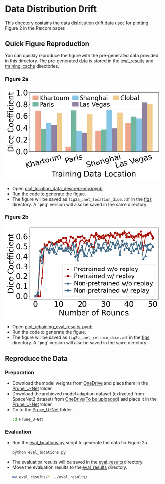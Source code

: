 # Data Distribution Drift
This directory contains the data distribution drift data used for plotting Figure 2 in the Percom paper.

## Quick Figure Reproduction
You can quickly reproduce the figure with the pre-generated data provided in this directory.
The pre-generated data is stored in the [eval_results](eval_results) and [training_cache](training_cache) directories.
### Figure 2a
![Figure 2a](docs/images/fig2a_unet_location_dice.png)
- Open  [plot_location_data_descrepency.ipynb](plot_location_data_descrepency.ipynb).
- Run the code to generate the figure.
- The figure will be saved as `fig2a_unet_location_dice.pdf` in the [figs](./figs) directory. A '.png' version will also be saved in the same directory.
### Figure 2b
![Figure 2b](docs/images/fig2b_unet_retrain_dice.png)
- Open  [plot_retraining_eval_results.ipynb](plot_retraining_eval_results.ipynb).
- Run the code to generate the figure.
- The figure will be saved as `fig2b_unet_retrain_dice.pdf` in the [figs](./figs) directory. A '.png' version will also be saved in the same directory.

## Reproduce the Data
### Preparation
- Download the model weights from [OneDrive](https://1drv.ms/u/c/96ae991c9e262838/EULEh1Sis8tIks4UEy7t7doB-W4wwKn8-R6ejWvPNkdrIA?e=71ONCX) and place them in the [Prune_U-Net](Prune_U-Net) folder.
- Download the archieved model adaption dataset (extracted from SpaceNet2 dataset) from [OneDrive(To be uploaded)]() and place it in the [Prune_U-Net](Prune_U-Net) folder.
- Go to the [Prune_U-Net](Prune_U-Net) folder.
    ```bash
    cd Prune_U-Net
    ```
### Evaluation
- Run the [eval_locations.py](Prune_U-Net/eval_locations.py) script to generate the data for Figure 2a.
    ```bash
    python eval_locations.py
    ```
- The evaluation results will be saved in the [eval_results](eval_results) directory.
- Move the evaluation results to the [eval_results](eval_results) directory.
    ```bash
    mv eval_results/* ../eval_results/
    ```

